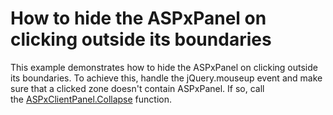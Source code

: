 # How to hide the ASPxPanel on clicking outside its boundaries


<p>This example demonstrates how to hide the ASPxPanel on clicking outside its boundaries. To achieve this, handle the jQuery.mouseup event and make sure that a clicked zone doesn't contain ASPxPanel. If so, call the <a href="https://documentation.devexpress.com/#AspNet/DevExpressWebScriptsASPxClientPanel_Collapsetopic">ASPxClientPanel.Collapse</a> function.</p>

<br/>


